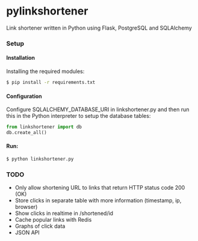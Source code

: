 pylinkshortener
===============

Link shortener written in Python using Flask, PostgreSQL and SQLAlchemy

### Setup
#### Installation
Installing the required modules:
```bash
$ pip install -r requirements.txt
```

#### Configuration
Configure SQLALCHEMY_DATABASE_URI in linkshortener.py and then run this in the Python interpreter to setup the database tables:
```py
from linkshortener import db
db.create_all()
```

#### Run:
```bash
$ python linkshortener.py
```

### TODO
* Only allow shortening URL to links that return HTTP status code 200 (OK)
* Store clicks in separate table with more information (timestamp, ip, browser)
* Show clicks in realtime in /shortened/id
* Cache popular links with Redis
* Graphs of click data
* JSON API
